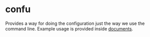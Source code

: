 # confu
Provides a way for doing the configuration just the way we use the command line. Example usage is provided inside [documents](https://godoc.org/github.com/dc0d/confu).
